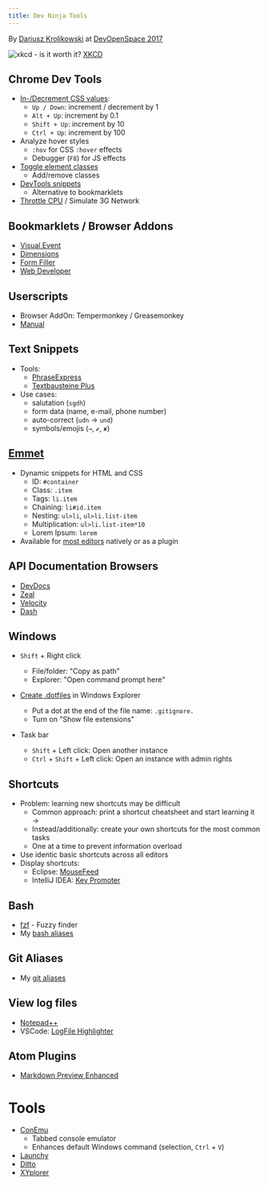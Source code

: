 ```yaml
---
title: Dev Ninja Tools
---
```


By [Dariusz Krolikowski](https://darekkay.com) at [DevOpenSpace 2017](http://devopenspace.de/)

![xkcd - is it worth it?](https://imgs.xkcd.com/comics/is_it_worth_the_time.png)
[XKCD](https://xkcd.com/1205/)

## Chrome Dev Tools

- [In-/Decrement CSS values](https://umaar.com/dev-tips/37-quick-change-css-values/):
    - `Up / Down`: increment / decrement by 1
    - `Alt + Up`: increment by 0.1
    - `Shift + Up`: increment by 10
    - `Ctrl + Up`: increment by 100
- Analyze hover styles
    - `:hov` for CSS `:hover` effects
    - Debugger (`F8`) for JS effects
- [Toggle element classes](https://umaar.com/dev-tips/87-toggle-element-classes/)
    - Add/remove classes
- [DevTools snippets](https://umaar.com/dev-tips/141-quick-open-menu-snippets/)
    - Alternative to bookmarklets
- [Throttle CPU](https://umaar.com/dev-tips/88-cpu-throttling/) / Simulate 3G Network

## Bookmarklets / Browser Addons

- [Visual Event](http://www.sprymedia.co.uk/article/visual+event+2)
- [Dimensions](https://chrome.google.com/webstore/detail/dimensions/baocaagndhipibgklemoalmkljaimfdj?hl=en)
- [Form Filler](https://chrome.google.com/webstore/detail/form-filler/bnjjngeaknajbdcgpfkgnonkmififhfo?hl=en)
- [Web Developer](https://chrome.google.com/webstore/detail/web-developer/bfbameneiokkgbdmiekhjnmfkcnldhhm)

## Userscripts

- Browser AddOn: Tempermonkey / Greasemonkey
- [Manual](https://greasyfork.org/)

## Text Snippets

- Tools:
    - [PhraseExpress](http://www.phraseexpress.com/)
    - [Textbausteine Plus](http://www.sirat-it.de/TextbausteinePlus)
- Use cases:
    - salutation (`sgdh`)
    - form data (name, e-mail, phone number)
    - auto-correct (`udn` → `und`)
    - symbols/emojis (`→`, `✔`, `✘`)

## [Emmet](https://emmet.io/)

- Dynamic snippets for HTML and CSS
    - ID: `#container`
    - Class: `.item`
    - Tags: `li.item`
    - Chaining: `li#id.item`
    - Nesting: `ul>li`, `ul>li.list-item`
    - Multiplication: `ul>li.list-item*10`
    - Lorem Ipsum: `lorem`
- Available for [most editors](https://emmet.io/download/) natively or as a plugin

## API Documentation Browsers

- [DevDocs](http://devdocs.io/)
- [Zeal](https://zealdocs.org/)
- [Velocity](http://velocity.silverlakesoftware.com/)
- [Dash](https://kapeli.com/dash)

## Windows

- `Shift` + Right click
    - File/folder: "Copy as path"
    - Explorer: "Open command prompt here"

- [Create .dotfiles](http://www.hanselman.com/blog/HowToCreateAFileWithADotPrefixInWindowsExplorer.aspx) in Windows Explorer
    - Put a dot at the end of the file name: `.gitignore.`
    - Turn on "Show file extensions"

- Task bar
    - `Shift` + Left click: Open another instance
    - `Ctrl` + `Shift` + Left click: Open an instance with admin rights

## Shortcuts

- Problem: learning new shortcuts may be difficult
    - Common approach: print a shortcut cheatsheet and start learning it →
    - Instead/additionally: create your own shortcuts for the most common tasks
    - One at a time to prevent information overload
- Use identic basic shortcuts across all editors
- Display shortcuts:
    - Eclipse: [MouseFeed](https://marketplace.eclipse.org/content/mousefeed)
    - IntelliJ IDEA: [Key Promoter](https://plugins.jetbrains.com/plugin/4455-key-promoter)

## Bash

- [fzf](https://github.com/junegunn/fzf) - Fuzzy finder
- My [bash aliases](https://github.com/darekkay/config-files/blob/master/bash/.aliases)

## Git Aliases

- My [git aliases](https://github.com/darekkay/config-files/blob/master/git/.gitconfig)

## View log files

- [Notepad++](https://darekkay.com/2014/09/10/turn-notepad-into-a-log-file-analyzer/)
- VSCode: [LogFile Highlighter](https://marketplace.visualstudio.com/items?itemName=emilast.LogFileHighlighter)

## Atom Plugins

- [Markdown Preview Enhanced](https://shd101wyy.github.io/markdown-preview-enhanced/#/)

# Tools

- [ConEmu](https://conemu.github.io/)
    - Tabbed console emulator
    - Enhances default Windows command (selection, `Ctrl` + `V`)
- [Launchy](https://www.launchy.net/)
- [Ditto](http://ditto-cp.sourceforge.net/)
- [XYplorer](https://www.xyplorer.com/)
